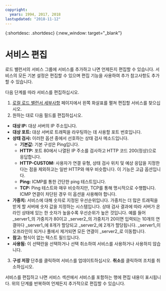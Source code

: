 ```yaml
---
copyright:
  years: 1994, 2017, 2018
lastupdated: "2018-11-12"
---
```


{:shortdesc: .shortdesc}
{:new_window: target="_blank"}

# 서비스 편집 

로드 밸런서의 서비스 그룹에 서비스를 추가하고 나면 언제든지 편집할 수 있습니다. 서비스의 모든 기본 설정은 편집할 수 있으며 편집 기능을 사용하여 추가 참고사항도 추가할 수 있습니다. 

다음 단계를 따라 서비스를 편집하십시오.

1. [로컬 로드 밸런서 세부사항](view-all-load-balancers.html) 페이지에서 왼쪽 화살표를 펼쳐 편집할 서비스를 찾으십시오.
2. 원하는 대로 다음 필드를 편집하십시오.
  - **대상 IP:** 대상 서버의 IP 주소입니다.
  - **대상 포트:** 대상 서버로 트래픽을 라우팅하는 데 사용할 포트 번호입니다.
  - **상태 검사:** 이러한 옵션 중에서 선호하는 상태 검사 메소드입니다.
      - **기본값:** 기본 구성은 Ping입니다.
      - **HTTP:** 포트 80에서 나열된 IP 주소를 검사하고 HTTP 코드 200(정상)으로 응답합니다. 
      - **HTTP-CUSTOM:** 사용자가 연결 유형, 상태 검사 위치 및 예상 응답을 지정한다는 점을 제외하고는 일반 HTTP와 매우 비슷합니다. 이 기능은 고급 옵션입니다.
      - **Ping:** ICMP를 통한 간단한 ping 테스트입니다.
      - **TCP:** Ping 테스트와 매우 비슷하지만, TCP를 통해 명시적으로 수행합니다.  ICMP 연결이 차단된 경우 이 옵션을 사용해야 합니다.
  - **가중치:** 서비스에 대해 숫자로 지정된 우선순위입니다. 가중치는 더 많은 트래픽을 받게 할 서버에 숫자 값을 지정하는 시스템입니다. 상태 검사 결과에 따라 서버가 온라인 상태에 있는 한 숫자가 높을수록 우선순위가 높은 것입니다. 예를 들어 _server1_의 가중치가 80이고 _server2_의 가중치가 20이면 입력되는 10개의 연결마다 _server1_에 8개가 할당되고 _server2_에 2개가 할당됩니다. _server1_이 오프라인이 되거나 풀에서 제거되면 모든 연결이 _server2_로 이동합니다.
  - **참고:** 형식이 없는 텍스트 필드입니다.
  - **사용됨:** 이 선택란을 선택하거나 선택 취소하여 서비스를 사용하거나 사용하지 않습니다.
3. **구성 저장** 단추를 클릭하여 서비스를 업데이트하십시오. **취소**를 클릭하여 조치를 취소하십시오.

서비스를 편집하고 나면 서비스 섹션에서 서비스를 포함하는 행에 편집 내용이 표시됩니다. 위의 단계를 반복하여 언제든지 추가적으로 편집할 수 있습니다.
